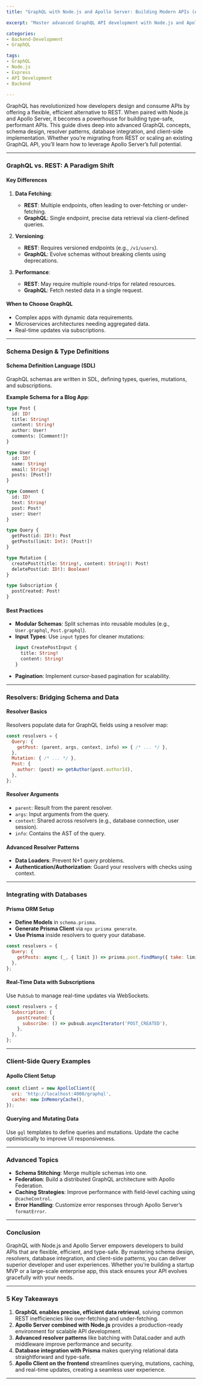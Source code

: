 ```yaml
--- 
title: "GraphQL with Node.js and Apollo Server: Building Modern APIs (Advanced Guide)"

excerpt: "Master advanced GraphQL API development with Node.js and Apollo Server. Learn schema design, resolver patterns, real-time subscriptions, database integration, and client-side queries in this in-depth guide."

categories:
- Backend-Development
- GraphQL

tags:
- GraphQL
- Node.js
- Express
- API Development
- Backend

--- 
```


GraphQL has revolutionized how developers design and consume APIs by offering a flexible, efficient alternative to REST. When paired with Node.js and Apollo Server, it becomes a powerhouse for building type-safe, performant APIs. This guide dives deep into advanced GraphQL concepts, schema design, resolver patterns, database integration, and client-side implementation. Whether you’re migrating from REST or scaling an existing GraphQL API, you’ll learn how to leverage Apollo Server’s full potential.

---

### **GraphQL vs. REST: A Paradigm Shift**

#### **Key Differences**
1. **Data Fetching**:  
   - **REST**: Multiple endpoints, often leading to over-fetching or under-fetching.  
   - **GraphQL**: Single endpoint, precise data retrieval via client-defined queries.  

2. **Versioning**:  
   - **REST**: Requires versioned endpoints (e.g., `/v1/users`).  
   - **GraphQL**: Evolve schemas without breaking clients using deprecations.  

3. **Performance**:  
   - **REST**: May require multiple round-trips for related resources.  
   - **GraphQL**: Fetch nested data in a single request.  

#### **When to Choose GraphQL**
- Complex apps with dynamic data requirements.  
- Microservices architectures needing aggregated data.  
- Real-time updates via subscriptions.  

---

### **Schema Design & Type Definitions**

#### **Schema Definition Language (SDL)**

GraphQL schemas are written in SDL, defining types, queries, mutations, and subscriptions.

**Example Schema for a Blog App**:
```graphql
type Post {
  id: ID!
  title: String!
  content: String!
  author: User!
  comments: [Comment!]!
}

type User {
  id: ID!
  name: String!
  email: String!
  posts: [Post!]!
}

type Comment {
  id: ID!
  text: String!
  post: Post!
  user: User!
}

type Query {
  getPost(id: ID!): Post
  getPosts(limit: Int): [Post!]!
}

type Mutation {
  createPost(title: String!, content: String!): Post!
  deletePost(id: ID!): Boolean!
}

type Subscription {
  postCreated: Post!
}
```

#### **Best Practices**
- **Modular Schemas**: Split schemas into reusable modules (e.g., `User.graphql`, `Post.graphql`).
- **Input Types**: Use `input` types for cleaner mutations:
  ```graphql
  input CreatePostInput {
    title: String!
    content: String!
  }
  ```
- **Pagination**: Implement cursor-based pagination for scalability.

---

### **Resolvers: Bridging Schema and Data**

#### **Resolver Basics**
Resolvers populate data for GraphQL fields using a resolver map:

```javascript
const resolvers = {
  Query: {
    getPost: (parent, args, context, info) => { /* ... */ },
  },
  Mutation: { /* ... */ },
  Post: {
    author: (post) => getAuthor(post.authorId),
  },
};
```

#### **Resolver Arguments**
- `parent`: Result from the parent resolver.
- `args`: Input arguments from the query.
- `context`: Shared across resolvers (e.g., database connection, user session).
- `info`: Contains the AST of the query.

#### **Advanced Resolver Patterns**
- **Data Loaders**: Prevent N+1 query problems.
- **Authentication/Authorization**: Guard your resolvers with checks using context.

---

### **Integrating with Databases**

#### **Prisma ORM Setup**
- **Define Models** in `schema.prisma`.
- **Generate Prisma Client** via `npx prisma generate`.
- **Use Prisma** inside resolvers to query your database.

```javascript
const resolvers = {
  Query: {
    getPosts: async (_, { limit }) => prisma.post.findMany({ take: limit }),
  },
};
```

#### **Real-Time Data with Subscriptions**
Use `PubSub` to manage real-time updates via WebSockets.

```javascript
const resolvers = {
  Subscription: {
    postCreated: {
      subscribe: () => pubsub.asyncIterator('POST_CREATED'),
    },
  },
};
```

---

### **Client-Side Query Examples**

#### **Apollo Client Setup**
```javascript
const client = new ApolloClient({
  uri: 'http://localhost:4000/graphql',
  cache: new InMemoryCache(),
});
```

#### **Querying and Mutating Data**
Use `gql` templates to define queries and mutations. Update the cache optimistically to improve UI responsiveness.

---

### **Advanced Topics**

- **Schema Stitching**: Merge multiple schemas into one.
- **Federation**: Build a distributed GraphQL architecture with Apollo Federation.
- **Caching Strategies**: Improve performance with field-level caching using `@cacheControl`.
- **Error Handling**: Customize error responses through Apollo Server’s `formatError`.

---

### **Conclusion**

GraphQL with Node.js and Apollo Server empowers developers to build APIs that are flexible, efficient, and type-safe. By mastering schema design, resolvers, database integration, and client-side patterns, you can deliver superior developer and user experiences. Whether you’re building a startup MVP or a large-scale enterprise app, this stack ensures your API evolves gracefully with your needs.

---

### **5 Key Takeaways**

1. **GraphQL enables precise, efficient data retrieval**, solving common REST inefficiencies like over-fetching and under-fetching.  
2. **Apollo Server combined with Node.js** provides a production-ready environment for scalable API development.  
3. **Advanced resolver patterns** like batching with DataLoader and auth middleware improve performance and security.  
4. **Database integration with Prisma** makes querying relational data straightforward and type-safe.  
5. **Apollo Client on the frontend** streamlines querying, mutations, caching, and real-time updates, creating a seamless user experience.

---